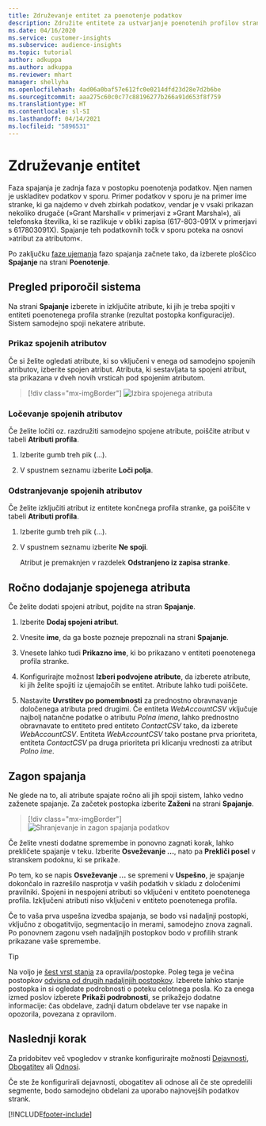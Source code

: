 ```yaml
---
title: Združevanje entitet za poenotenje podatkov
description: Združite entitete za ustvarjanje poenotenih profilov strank.
ms.date: 04/16/2020
ms.service: customer-insights
ms.subservice: audience-insights
ms.topic: tutorial
author: adkuppa
ms.author: adkuppa
ms.reviewer: mhart
manager: shellyha
ms.openlocfilehash: 4ad06a0baf57e612fc0e0214dfd23d28e7d2b6be
ms.sourcegitcommit: aaa275c60c0c77c88196277b266a91d653f8f759
ms.translationtype: HT
ms.contentlocale: sl-SI
ms.lasthandoff: 04/14/2021
ms.locfileid: "5896531"
---
```

# <a name="merge-entities"></a>Združevanje entitet

Faza spajanja je zadnja faza v postopku poenotenja podatkov. Njen namen je uskladitev podatkov v sporu. Primer podatkov v sporu je na primer ime stranke, ki ga najdemo v dveh zbirkah podatkov, vendar je v vsaki prikazan nekoliko drugače (»Grant Marshall« v primerjavi z »Grant Marshal«), ali telefonska številka, ki se razlikuje v obliki zapisa (617-803-091X v primerjavi s 617803091X). Spajanje teh podatkovnih točk v sporu poteka na osnovi »atribut za atributom«.

Po zaključku [faze ujemanja](match-entities.md) fazo spajanja začnete tako, da izberete ploščico **Spajanje** na strani **Poenotenje**.

## <a name="review-system-recommendations"></a>Pregled priporočil sistema

Na strani **Spajanje** izberete in izključite atribute, ki jih je treba spojiti v entiteti poenotenega profila stranke (rezultat postopka konfiguracije). Sistem samodejno spoji nekatere atribute.

### <a name="view-merged-attributes"></a>Prikaz spojenih atributov

Če si želite ogledati atribute, ki so vključeni v enega od samodejno spojenih atributov, izberite spojen atribut. Atributa, ki sestavljata ta spojeni atribut, sta prikazana v dveh novih vrsticah pod spojenim atributom.

> [!div class="mx-imgBorder"]
> ![Izbira spojenega atributa](media/configure-data-merge-profile-attributes.png "Izbira spojenega atributa")

### <a name="separate-merged-attributes"></a>Ločevanje spojenih atributov

Če želite ločiti oz. razdružiti samodejno spojene atribute, poiščite atribut v tabeli **Atributi profila**.

1. Izberite gumb treh pik (...).
  
2. V spustnem seznamu izberite **Loči polja**.

### <a name="remove-merged-attributes"></a>Odstranjevanje spojenih atributov

Če želite izključiti atribut iz entitete končnega profila stranke, ga poiščite v tabeli **Atributi profila**.

1. Izberite gumb treh pik (...).
  
2. V spustnem seznamu izberite **Ne spoji**.

   Atribut je premaknjen v razdelek **Odstranjeno iz zapisa stranke**.

## <a name="manually-add-a-merged-attribute"></a>Ročno dodajanje spojenega atributa

Če želite dodati spojeni atribut, pojdite na stran **Spajanje**.

1. Izberite **Dodaj spojeni atribut**.

2. Vnesite **ime**, da ga boste pozneje prepoznali na strani **Spajanje**.

3. Vnesete lahko tudi **Prikazno ime**, ki bo prikazano v entiteti poenotenega profila stranke.

4. Konfigurirajte možnost **Izberi podvojene atribute**, da izberete atribute, ki jih želite spojiti iz ujemajočih se entitet. Atribute lahko tudi poiščete.

5. Nastavite **Uvrstitev po pomembnosti** za prednostno obravnavanje določenega atributa pred drugimi. Če entiteta *WebAccountCSV* vključuje najbolj natančne podatke o atributu *Polna imena*, lahko prednostno obravnavate to entiteto pred entiteto *ContactCSV* tako, da izberete *WebAccountCSV*. Entiteta *WebAccountCSV* tako postane prva prioriteta, entiteta *ContactCSV* pa druga prioriteta pri klicanju vrednosti za atribut *Polno ime*.

## <a name="run-your-merge"></a>Zagon spajanja

Ne glede na to, ali atribute spajate ročno ali jih spoji sistem, lahko vedno zaženete spajanje. Za začetek postopka izberite **Zaženi** na strani **Spajanje**.

> [!div class="mx-imgBorder"]
> ![Shranjevanje in zagon spajanja podatkov](media/configure-data-merge-save-run.png "Shranjevanje in zagon spajanja podatkov")

Če želite vnesti dodatne spremembe in ponovno zagnati korak, lahko prekličete spajanje v teku. Izberite **Osveževanje ...**, nato pa **Prekliči posel** v stranskem podoknu, ki se prikaže.

Po tem, ko se napis **Osveževanje ...** se spremeni v **Uspešno**, je spajanje dokončalo in razrešilo nasprotja v vaših podatkih v skladu z določenimi pravilniki. Spojeni in nespojeni atributi so vključeni v entiteto poenotenega profila. Izključeni atributi niso vključeni v entiteto poenotenega profila.

Če to vaša prva uspešna izvedba spajanja, se bodo vsi nadaljnji postopki, vključno z obogatitvijo, segmentacijo in merami, samodejno znova zagnali. Po ponovnem zagonu vseh nadaljnjih postopkov bodo v profilih strank prikazane vaše spremembe.

> [!TIP]
> Na voljo je [šest vrst stanja](system.md#status-types) za opravila/postopke. Poleg tega je večina postopkov [odvisna od drugih nadaljnjih postopkov](system.md#refresh-policies). Izberete lahko stanje postopka in si ogledate podrobnosti o poteku celotnega posla. Ko za enega izmed poslov izberete **Prikaži podrobnosti**, se prikažejo dodatne informacije: čas obdelave, zadnji datum obdelave ter vse napake in opozorila, povezana z opravilom.

## <a name="next-step"></a>Naslednji korak

Za pridobitev več vpogledov v stranke konfigurirajte možnosti [Dejavnosti](activities.md), [Obogatitev](enrichment-hub.md) ali [Odnosi](relationships.md).

Če ste že konfigurirali dejavnosti, obogatitev ali odnose ali če ste opredelili segmente, bodo samodejno obdelani za uporabo najnovejših podatkov strank.




[!INCLUDE[footer-include](../includes/footer-banner.md)]